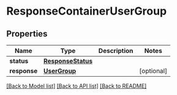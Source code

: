 # ResponseContainerUserGroup

## Properties
Name | Type | Description | Notes
------------ | ------------- | ------------- | -------------
**status** | [**ResponseStatus**](ResponseStatus.md) |  | 
**response** | [**UserGroup**](UserGroup.md) |  | [optional] 

[[Back to Model list]](../README.md#documentation-for-models) [[Back to API list]](../README.md#documentation-for-api-endpoints) [[Back to README]](../README.md)


